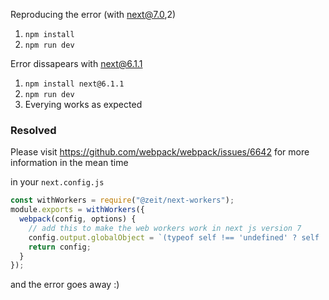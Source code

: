 Reproducing the error (with next@7.0,2)

1. `npm install`
2. `npm run dev`

Error dissapears with next@6.1.1

1. `npm install next@6.1.1`
2. `npm run dev`
3. Everying works as expected

### Resolved

Please visit https://github.com/webpack/webpack/issues/6642 for more information in the mean time

in your `next.config.js`

```js
const withWorkers = require("@zeit/next-workers");
module.exports = withWorkers({
  webpack(config, options) {
    // add this to make the web workers work in next js version 7
    config.output.globalObject = `(typeof self !== 'undefined' ? self : this)`;
    return config;
  }
});
```

and the error goes away :)
